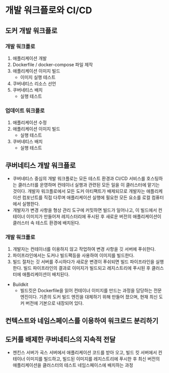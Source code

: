 # 개발 워크플로와 CI/CD

## 도커 개발 워크플로

### 개발 워크플로
1. 애플리케이션 개발
1. Dockerfile / docker-compose 파일 제작
1. 애플리케이션 이미지 빌드
    - 이미지 실행 테스트
1. 쿠버네티스 리소스 선언
1. 쿠버네티스 배치
    - 실행 테스트

### 업데이트 워크플로
1. 애플리케이션 수정 
1. 애플리케이션 이미지 빌드
    - 실행 테스트
1. 쿠버네티스 배치
    - 실행 테스트


## 쿠버네티스 개발 워크플로
- 쿠버네티스 중심의 개발 워크플로는 모든 테스트 환경과 CI/CD 서비스를 호스팅하는 클러스터를 운영하며 컨테이너 실행과 관련된 모든 일을 이 클러스터에 맡기는 것이다. 개발자 워크플로에서 모든 도커 아티팩트가 배제되므로 개발자는 애플리케이션 컴포넌트를 직접 다루며 애플리케이션 실행에 필요한 모든 요소를 로컬 컴퓨터에서 실행한다.
- 개발자가 변경 사항을 형상 관리 도구에 커밋하면 빌드가 일어나고, 이 빌드에서 컨테이너 이미지가 만들어져 레지스터리에 푸시된 후 새로운 버전의 애플리케이션이 클러스터 속 테스트 환경에 배치된다.

### 개발 워크플로
1. 개발자는 컨테이너를 이용하지 않고 작업하여 변경 사항을 깃 서버에 푸쉬한다.
1. 파이프라인에서는 도커나 빌드팩등을 사용하여 이미지를 빌드한다.
1. 빌드 절차는 깃 서버를 주시하다가 새로운 변경이 푸쉬되면 빌드 파이프라인을 실행한다. 빌드 파이프라인의 결과로 이미지가 빌드되고 레지스트리에 푸시된 후 클러스터에 애플리케이션이 배치된다.

- Buildkit
    - 빌드킷은 Dockerfile을 읽어 컨테이너 이미지를 만드는 과정을 담당하는 전문 엔진이다. 기존의 도커 빌드 엔진을 대체하기 위해 만들어 졌으며, 현재 최신 도커 버전에 기본으로 내장되어 있다.

## 컨텍스트와 네임스페이스를 이용하여 워크로드 분리하기

## 도커를 배제한 쿠버네티스의 지속적 전달
- 젠킨스 서버가 곡스 서버에서 애플리케이션 코드를 받아 오고, 빌드 킷 서버에서 컨테이너 이미지를 빌드하고, 빌드된 이미지를 레지스트리에 푸시한 후 최신 버전의 애플리케이션을 클러스터의 테스트 네임스페이스에 배치하는 과정